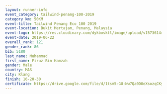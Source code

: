 ```yaml
--- 
layout: runner-info 
event_category: tailwind-penang-100-2019 
category_km: 50KM 
event-title: Tailwind Penang Eco 100 2019 
event-location: Bukit Mertajam, Penang, Malaysia 
event-logo: https://res.cloudinary.com/dykbosktl/image/upload/v1573614442/Logo/Logo_gqlzi3.jpg 
event-date: 2019-06-22 
overall_rank: 121
gender_rank: 86
bib: 5180
last_name: Muhammad
first_name: Firuz Bin Hamzah
gender: Male
country: MAS
city: Klang
finish: 16-20-30
certificate: https://drive.google.com/file/d/1tsm5-GU-Nw7Qa0D0eXsozqCKyDWng2A/view?usp=sharing
--- 
```

